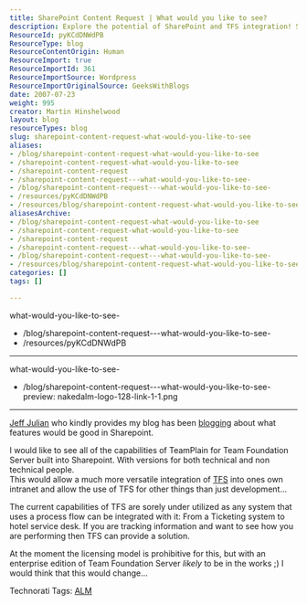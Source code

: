 ```yaml
---
title: SharePoint Content Request | What would you like to see?
description: Explore the potential of SharePoint and TFS integration! Share your ideas for features that enhance collaboration and streamline processes in your intranet.
ResourceId: pyKCdDNWdPB
ResourceType: blog
ResourceContentOrigin: Human
ResourceImport: true
ResourceImportId: 361
ResourceImportSource: Wordpress
ResourceImportOriginalSource: GeeksWithBlogs
date: 2007-07-23
weight: 995
creator: Martin Hinshelwood
layout: blog
resourceTypes: blog
slug: sharepoint-content-request-what-would-you-like-to-see
aliases:
- /blog/sharepoint-content-request-what-would-you-like-to-see
- /sharepoint-content-request-what-would-you-like-to-see
- /sharepoint-content-request
- /sharepoint-content-request---what-would-you-like-to-see-
- /blog/sharepoint-content-request---what-would-you-like-to-see-
- /resources/pyKCdDNWdPB
- /resources/blog/sharepoint-content-request-what-would-you-like-to-see
aliasesArchive:
- /blog/sharepoint-content-request-what-would-you-like-to-see
- /sharepoint-content-request-what-would-you-like-to-see
- /sharepoint-content-request
- /sharepoint-content-request---what-would-you-like-to-see-
- /blog/sharepoint-content-request---what-would-you-like-to-see-
- /resources/blog/sharepoint-content-request-what-would-you-like-to-see
categories: []
tags: []

---
```

what-would-you-like-to-see-
- /blog/sharepoint-content-request---what-would-you-like-to-see-
- /resources/pyKCdDNWdPB

---
what-would-you-like-to-see-
- /blog/sharepoint-content-request---what-would-you-like-to-see-
preview: nakedalm-logo-128-link-1-1.png

---
[Jeff Julian](//geekswithblogs.net/jjulian/) who kindly provides my blog has been [blogging](http://geekswithblogs.net/jjulian/archive/2007/06/22/113388.aspx "SharePoint Content Request | What would you like to see?") about what features would be good in Sharepoint.

I would like to see all of the capabilities of TeamPlain for Team Foundation Server built into Sharepoint. With versions for both technical and non technical people.  
This would allow a much more versatile integration of [TFS](http://msdn2.microsoft.com/en-us/teamsystem/aa718934.aspx "Team Foundation Server") into ones own intranet and allow the use of TFS for other things than just development...

The current capabilities of TFS are sorely under utilized as any system that uses a process flow can be integrated with it: From a Ticketing system to hotel service desk. If you are tracking information and want to see how you are performing then TFS can provide a solution.

At the moment the licensing model is prohibitive for this, but with an enterprise edition of Team Foundation Server _likely_ to be in the works ;) I would think that this would change...

Technorati Tags: [ALM](http://technorati.com/tags/ALM)
